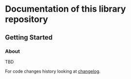 # Documentation of this library repository

## Getting Started

### About
TBD

For code changes history looking at [changelog](changelog.md).

